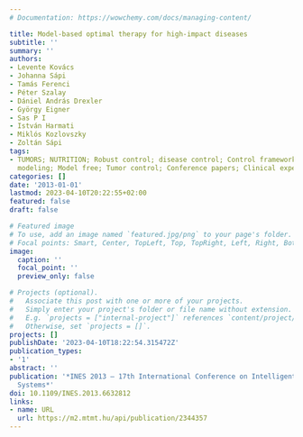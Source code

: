 ```yaml
---
# Documentation: https://wowchemy.com/docs/managing-content/

title: Model-based optimal therapy for high-impact diseases
subtitle: ''
summary: ''
authors:
- Levente Kovács
- Johanna Sápi
- Tamás Ferenci
- Péter Szalay
- Dániel András Drexler
- György Eigner
- Sas P I
- István Harmati
- Miklós Kozlovszky
- Zoltán Sápi
tags:
- TUMORS; NUTRITION; Robust control; disease control; Control framework; Tumor growth
  modeling; Model free; Tumor control; Conference papers; Clinical experiments
categories: []
date: '2013-01-01'
lastmod: 2023-04-10T20:22:55+02:00
featured: false
draft: false

# Featured image
# To use, add an image named `featured.jpg/png` to your page's folder.
# Focal points: Smart, Center, TopLeft, Top, TopRight, Left, Right, BottomLeft, Bottom, BottomRight.
image:
  caption: ''
  focal_point: ''
  preview_only: false

# Projects (optional).
#   Associate this post with one or more of your projects.
#   Simply enter your project's folder or file name without extension.
#   E.g. `projects = ["internal-project"]` references `content/project/deep-learning/index.md`.
#   Otherwise, set `projects = []`.
projects: []
publishDate: '2023-04-10T18:22:54.315472Z'
publication_types:
- '1'
abstract: ''
publication: '*INES 2013 – 17th International Conference on Intelligent Engineering
  Systems*'
doi: 10.1109/INES.2013.6632812
links:
- name: URL
  url: https://m2.mtmt.hu/api/publication/2344357
---
```

